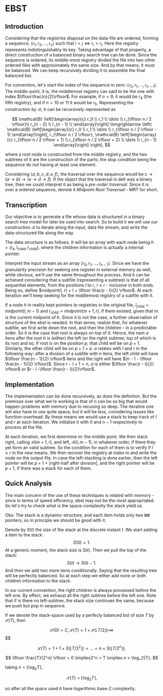 EBST
====

Introduction
------------

Considering that the registries disposal on the data-file are ordered, forming a sequence, $\langle r_1, r_2, \dots, r_n \rangle$ such that $i > j \iff r_i > r_j$. Here the registry represents indistinguishably its key. Taking advantage of that property, a direct construction of a balanced binary search tree can be done. Since the sequence is ordered, its middle-most registry divded the file into two other ordered files with approximately the same size. And by that means, it must be balanced. We can keep recursively dividing it to assemble the final balanced bst.


For convention, let's start the index of the sequence in zero: $\langle r_0, r_1, \dots, r_{n - 1}\rangle$. The middle-point, it is, the middlemost registry can said to be the one with index $\lfloor\frac{n}{2}\rfloor$. For example, if $n = 9$, it would be $r_4$ (the fifth registry), and if $n = 10$ or 11 it would be $r_5$. Representing the construction by $\mathcal{B}$, it can be recursively represented as


$$
\mathcal{B}
\left[\begin{array}{c}
    r_0 \\
    r_1 \\
    \dots \\
    r_{\lfloor n / 2 \rfloor}\\
    r_{n - 2} \\
    r_{n - 1} \\
\end{array}\right]
\longrightarrow
\left(
\mathcal{B}
\left[\begin{array}{c}
    r_0 \\
    r_1 \\
    \dots \\
    r_{\lfloor n / 2 \rfloor - 1}
\end{array}\right], 
r_{\lfloor n / 2 \rfloor}, 
\mathcal{B}
\left[\begin{array}{c}
    r_{\lfloor n / 2 \rfloor + 1} \\
    r_{\lfloor n / 2 \rfloor + 2} \\
    \dots \\
    r_{n - 1}
\end{array}\right] \right),
$$

where a root node is constructed from the middle registry, and the two subtrees of it are the construction of the parts; the stop condition being the sequence do not having at least one element.


Considering $\langle a, b, c, d, e, f \rangle$, the traversal over the sequence would be $c \to (a \to b) \to (e \to d \to f)$. If the object that the traversal is delt was a binary tree, then we could interpret it as being a _pre-order traversal_. Since it is over a ordered sequence, denote it _Midpoint Root Traversal_ - MRT for short.


Transcription
-------------

Our objective is to generate a file whose data is structured in a binary search tree model for later be used into search. So to build it we will use our construction $\mathcal{B}$ to iterate along the input, data file stream, and write the data-structured file along the way.

The data-structure is as follows. It will be an array with each node being $h = (r_k, l_{\text{child}}, r_{\text{child}})$, where the children information is actually a internal pointer.

Interpret the input stream as an array $\langle r_0, r_1, \dots, r_{n - 1} \rangle$. Since we have the granularity precision for seeking one register in external memory as well, while obvious, we'll use the same throughout the process. And it can be achieved considering that a subfile (representing a subtree) is that of all sequential elements, from the positions $l$ to $r$, $l \leq r$ - inclusive in both ends. Being so, define $midpoint(l, r) = l + \lfloor \frac{r - l}{2} \rfloor$. At each iteration we'll keep seeking for the middlemost registry of a subfile with it.

If a node $h$ in reality kept pointers to registries in the original file, $l_{\text{child}} = midpoint(l, m - 1)$ and $r_{\text{child}} = midpoint(m + 1, r)$, if them existed, given that $m$ is the current midpoint of $h$. Since it is not the case, a further observation of structure of the ebst is needed. In that sense, realize that, for whatever subfile, we first write down the root, and then the children - in a predictable order. So it is the case that root is always on top of it. Hence, the next $a$ itens after the root $h$ is (either) the left (or the right) subtree; top of which is its root and so, if root is on the position $p$, that child will be on $p + 1$. Similarly, the other child will be on $p + 1 + a$. $a$ relates with $l$ and $r$ in the following way: after a division of a subfile with $n$ itens, the left child will have $\lfloor \frac{n - 1}{2} \rfloor$ itens and the right will have $(n - 1 - \lfloor \frac{n - 1}{2} \rfloor)$. Since $r - l + 1 = n$, $a$ is either $\lfloor \frac{r - l}{2} \rfloor$ or $r - l -\lfloor \frac{r - l}{2}\rfloor$.


Implementation
--------------

The implementation can be done recursively, as does the definition. But the premisse over what we're working is that of $n$ can be so big that would happen problems with memory due to recusing so deep. The iterative one will also have to use quite space, but it will be less, considering issues like function-overhead. By these means we would use a stack to keep track of $l$ and $r$ at each iteration. We initialize it with $0$ and $n - 1$ respectively to process all the file.

At each iteration, we first determine $m$: the middle point. We then stack right, calling $\mathcal{B}(m + 1, r)$, and left, $\mathcal{B}(l, m - 1)$, in whatever order, if there they yet form an valid subtree. So the condition for each of them is to verify if $l \leq r$ in the new means. We then recover the registry at index $m$ and write the node on the output file. In case the left-stacking is done earlier, then the left pointer will be $p + 1 + |\text{right-half after division}|$, and the right pointer will be $p + 1$, if there was a stack for each of them.


Quick Analysis
--------------

The main concern of the use of these techniques is related with memory - since in terms of speed efficiency, ebst may not be the most appropriated. So let's try to check what is the space-complexity the stack yield us.


Obs: The stack is a dynamic-structure, and each item holds only two **int** pointers, so in principle we should be good with it.


Denote by $S(t)$ the size of the stack at the discrete instant $t$. We start adding a item to the stack: 
$$S(0) = 1.$$
At a generic moment, the stack size is $S(t)$. Then we pull the top of the stack:
$$S(t) \to S(t) - 1.$$
And then we add two more itens conditionally. Saying that the resulting tree will be perfectly balanced. So at each step we either add none or both children information to the stack.

In our current convention, the right children is always processed before the left one. By effect, we exhaust all the right subtree before the left one. Note that if is there no left-subtree, the stack size continues the same, because we push but pop in sequence.


If we denote the stack-space used by a perfecly balanced bst of size $T$ by $\mathcal{S}(T)$, then

$$
\mathcal{S}(0) = C, \mathcal{S}(T) = 1 + \mathcal{S}(\lfloor T / 2 \rfloor) \implies$$
$$

$$
\mathcal{S}(T) = 1 + 1   + S(\lfloor T / 2^2 \rfloor) = \dots = n + S(\lfloor T/2^n \rfloor).
$$

$$
\lfloor \frac{T}{2^n} \rfloor = 0 \implies2^n > T \implies n > \log_2{T};
$$

taking $n = \lceil \log_2{T} \rceil$,

$$
\mathcal{S}(T) = \lceil \log_2{T} \rceil,
$$

so after all the space used it have logarithmic base-2 complexity.